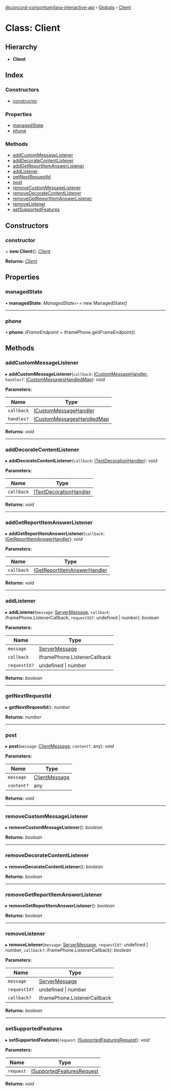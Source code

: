 [@concord-consortium/lara-interactive-api](../README.md) › [Globals](../globals.md) › [Client](client.md)

# Class: Client

## Hierarchy

* **Client**

## Index

### Constructors

* [constructor](client.md#constructor)

### Properties

* [managedState](client.md#managedstate)
* [phone](client.md#phone)

### Methods

* [addCustomMessageListener](client.md#addcustommessagelistener)
* [addDecorateContentListener](client.md#adddecoratecontentlistener)
* [addGetReportItemAnswerListener](client.md#addgetreportitemanswerlistener)
* [addListener](client.md#addlistener)
* [getNextRequestId](client.md#getnextrequestid)
* [post](client.md#post)
* [removeCustomMessageListener](client.md#removecustommessagelistener)
* [removeDecorateContentListener](client.md#removedecoratecontentlistener)
* [removeGetReportItemAnswerListener](client.md#removegetreportitemanswerlistener)
* [removeListener](client.md#removelistener)
* [setSupportedFeatures](client.md#setsupportedfeatures)

## Constructors

###  constructor

\+ **new Client**(): *[Client](client.md)*

**Returns:** *[Client](client.md)*

## Properties

###  managedState

• **managedState**: *ManagedState‹›* = new ManagedState()

___

###  phone

• **phone**: *IFrameEndpoint* = iframePhone.getIFrameEndpoint()

## Methods

###  addCustomMessageListener

▸ **addCustomMessageListener**(`callback`: [ICustomMessageHandler](../globals.md#icustommessagehandler), `handles?`: [ICustomMessagesHandledMap](../globals.md#icustommessageshandledmap)): *void*

**Parameters:**

Name | Type |
------ | ------ |
`callback` | [ICustomMessageHandler](../globals.md#icustommessagehandler) |
`handles?` | [ICustomMessagesHandledMap](../globals.md#icustommessageshandledmap) |

**Returns:** *void*

___

###  addDecorateContentListener

▸ **addDecorateContentListener**(`callback`: [ITextDecorationHandler](../globals.md#itextdecorationhandler)): *void*

**Parameters:**

Name | Type |
------ | ------ |
`callback` | [ITextDecorationHandler](../globals.md#itextdecorationhandler) |

**Returns:** *void*

___

###  addGetReportItemAnswerListener

▸ **addGetReportItemAnswerListener**(`callback`: [IGetReportItemAnswerHandler](../globals.md#igetreportitemanswerhandler)): *void*

**Parameters:**

Name | Type |
------ | ------ |
`callback` | [IGetReportItemAnswerHandler](../globals.md#igetreportitemanswerhandler) |

**Returns:** *void*

___

###  addListener

▸ **addListener**(`message`: [ServerMessage](../globals.md#servermessage), `callback`: iframePhone.ListenerCallback, `requestId?`: undefined | number): *boolean*

**Parameters:**

Name | Type |
------ | ------ |
`message` | [ServerMessage](../globals.md#servermessage) |
`callback` | iframePhone.ListenerCallback |
`requestId?` | undefined &#124; number |

**Returns:** *boolean*

___

###  getNextRequestId

▸ **getNextRequestId**(): *number*

**Returns:** *number*

___

###  post

▸ **post**(`message`: [ClientMessage](../globals.md#clientmessage), `content?`: any): *void*

**Parameters:**

Name | Type |
------ | ------ |
`message` | [ClientMessage](../globals.md#clientmessage) |
`content?` | any |

**Returns:** *void*

___

###  removeCustomMessageListener

▸ **removeCustomMessageListener**(): *boolean*

**Returns:** *boolean*

___

###  removeDecorateContentListener

▸ **removeDecorateContentListener**(): *boolean*

**Returns:** *boolean*

___

###  removeGetReportItemAnswerListener

▸ **removeGetReportItemAnswerListener**(): *boolean*

**Returns:** *boolean*

___

###  removeListener

▸ **removeListener**(`message`: [ServerMessage](../globals.md#servermessage), `requestId?`: undefined | number, `callback?`: iframePhone.ListenerCallback): *boolean*

**Parameters:**

Name | Type |
------ | ------ |
`message` | [ServerMessage](../globals.md#servermessage) |
`requestId?` | undefined &#124; number |
`callback?` | iframePhone.ListenerCallback |

**Returns:** *boolean*

___

###  setSupportedFeatures

▸ **setSupportedFeatures**(`request`: [ISupportedFeaturesRequest](../interfaces/isupportedfeaturesrequest.md)): *void*

**Parameters:**

Name | Type |
------ | ------ |
`request` | [ISupportedFeaturesRequest](../interfaces/isupportedfeaturesrequest.md) |

**Returns:** *void*
